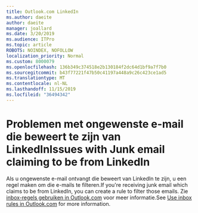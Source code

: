 ```yaml
---
title: Outlook.com LinkedIn
ms.author: daeite
author: daeite
manager: joallard
ms.date: 3/20/2019
ms.audience: ITPro
ms.topic: article
ROBOTS: NOINDEX, NOFOLLOW
localization_priority: Normal
ms.custom: 8000079
ms.openlocfilehash: 136b349c374518e2b130184f2dc64d1bf9a7f7b0
ms.sourcegitcommit: b43f77221f47b50c41197a448a9c26c423ce1ad5
ms.translationtype: MT
ms.contentlocale: nl-NL
ms.lasthandoff: 11/15/2019
ms.locfileid: "36494342"
---
```

# <a name="issues-with-junk-email-claiming-to-be-from-linkedin"></a><span data-ttu-id="ebf23-102">Problemen met ongewenste e-mail die beweert te zijn van LinkedIn</span><span class="sxs-lookup"><span data-stu-id="ebf23-102">Issues with Junk email claiming to be from LinkedIn</span></span>

<span data-ttu-id="ebf23-103">Als u ongewenste e-mail ontvangt die beweert van LinkedIn te zijn, u een regel maken om die e-mails te filteren.</span><span class="sxs-lookup"><span data-stu-id="ebf23-103">If you're receiving junk email which claims to be from LinkedIn, you can create a rule to filter those emails.</span></span>
<span data-ttu-id="ebf23-104">Zie [inbox-regels gebruiken in Outlook.com](https://aka.ms/OutlookComInboxRules) voor meer informatie.</span><span class="sxs-lookup"><span data-stu-id="ebf23-104">See [Use inbox rules in Outlook.com](https://aka.ms/OutlookComInboxRules) for more information.</span></span>


